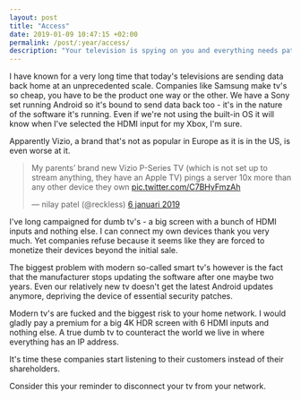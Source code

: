 ```yaml
---
layout: post
title: "Access"
date: 2019-01-09 10:47:15 +02:00
permalink: /post/:year/access/
description: "Your television is spying on you and everything needs patches."
---
```


I have known for a very long time that today's televisions are sending data back home at an unprecedented scale. Companies like Samsung make tv's so cheap, you have to be the product one way or the other. We have a Sony set running Android so it's bound to send data back too - it's in the nature of the software it's running. Even if we're not using the built-in OS it will know when I've selected the HDMI input for my Xbox, I'm sure.

Apparently Vizio, a brand that's not as popular in Europe as it is in the US, is even worse at it.

<blockquote class="twitter-tweet" data-cards="hidden" data-lang="nl"><p lang="en" dir="ltr">My parents’ brand new Vizio P-Series TV (which is not set up to stream anything, they have an Apple TV) pings a server 10x more than any other device they own <a href="https://t.co/C7BHyFmzAh">pic.twitter.com/C7BHyFmzAh</a></p>&mdash; nilay patel (@reckless) <a href="https://twitter.com/reckless/status/1081787683515490305?ref_src=twsrc%5Etfw">6 januari 2019</a></blockquote>
<script async src="https://platform.twitter.com/widgets.js" charset="utf-8"></script>

I've long campaigned for dumb tv's - a big screen with a bunch of HDMI inputs and nothing else. I can connect my own devices thank you very much. Yet companies refuse because it seems like they are forced to monetize their devices beyond the initial sale.

The biggest problem with modern so-called smart tv's however is the fact that the manufacturer stops updating the software after one maybe two years. Even our relatively new tv doesn't get the latest Android updates anymore, depriving the device of essential security patches.

Modern tv's are fucked and the biggest risk to your home network. I would gladly pay a premium for a big 4K HDR screen with 6 HDMI inputs and nothing else. A true dumb tv to counteract the world we live in where everything has an IP address.

It's time these companies start listening to their customers instead of their shareholders.

Consider this your reminder to disconnect your tv from your network.
